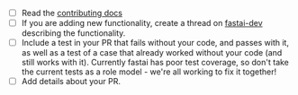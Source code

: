  <!-- Feel free to remove check-list items aren't relevant to your change -->
 
 - [ ] Read the [contributing docs](https://github.com/fastai/fastai/blob/master/CONTRIBUTING.md)
 - [ ] If you are adding new functionality, create a thread on [fastai-dev](https://forums.fast.ai/c/fastai-users/fastai-dev) describing the functionality.
 - [ ] Include a test in your PR that fails without your code, and passes with it, as well as a test of a case that already worked without your code (and still works with it). Currently fastai has poor test coverage, so don't take the current tests as a role model - we're all working to fix it together!
 - [ ] Add details about your PR.
